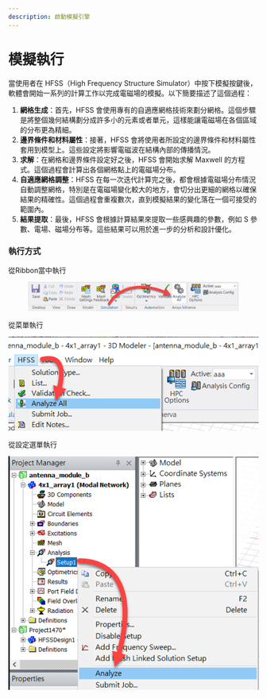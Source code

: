 ```yaml
---
description: 啟動模擬引擎
---
```


# 模擬執行

當使用者在 HFSS（High Frequency Structure Simulator）中按下模擬按鍵後，軟體會開始一系列的計算工作以完成電磁場的模擬。以下簡要描述了這個過程：

1. **網格生成**：首先，HFSS 會使用專有的自適應網格技術來劃分網格。這個步驟是將整個幾何結構劃分成許多小的元素或者單元，這樣能讓電磁場在各個區域的分布更為精細。
2. **邊界條件和材料屬性**：接著，HFSS 會將使用者所設定的邊界條件和材料屬性套用到模型上。這些設定將影響電磁波在結構內部的傳播情況。
3. **求解**：在網格和邊界條件設定好之後，HFSS 會開始求解 Maxwell 的方程式。這個過程會計算出各個網格點上的電磁場分布。
4. **自適應網格調整**：HFSS 在每一次迭代計算完之後，都會根據電磁場分布情況自動調整網格，特別是在電磁場變化較大的地方，會切分出更細的網格以確保結果的精確性。這個過程會重複數次，直到模擬結果的變化落在一個可接受的範圍內。
5. **結果提取**：最後，HFSS 會根據計算結果來提取一些感興趣的參數，例如 S 參數、電場、磁場分布等。這些結果可以用於進一步的分析和設計優化。

### 執行方式

從Ribbon當中執行

<figure><img src="../.gitbook/assets/image (2) (1).png" alt=""><figcaption></figcaption></figure>

從菜單執行

![](<../.gitbook/assets/image (3) (1).png>)

從設定選單執行

![](<../.gitbook/assets/image (5) (3) (1) (1).png>)
